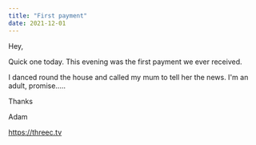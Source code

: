 ```yaml
---
title: "First payment"
date: 2021-12-01
---
```


Hey,

Quick one today. This evening was the first payment we ever received. 

I danced round the house and called my mum to tell her the news. I'm an adult, promise.....

Thanks

Adam

https://threec.tv
